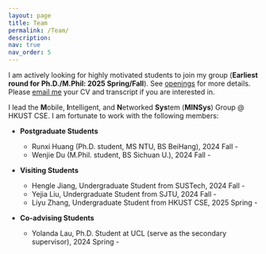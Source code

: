 ```yaml
---
layout: page
title: Team
permalink: /Team/
description: 
nav: true
nav_order: 5
---
```


I am actively looking for highly motivated students to join my group (**Earliest round for Ph.D./M.Phil: 2025 Spring/Fall**). See [openings](https://xmouyang.github.io/opening/) for more details. Please <a href="mailto:xmouyang@cse.ust.hk">email me</a> your CV and transcript if you are interested in.

I lead the **M**obile, **I**ntelligent, and **N**etworked **Sys**tem (**MINSys**) Group @ HKUST CSE. I am fortunate to work with the following members:

- **Postgraduate Students**
    - Runxi Huang (Ph.D. student, MS NTU, BS BeiHang), 2024 Fall -
    - Wenjie Du (M.Phil. student, BS Sichuan U.), 2024 Fall -
 
- **Visiting Students**
    - Hengle Jiang, Undergraduate Student from SUSTech, 2024 Fall -
    - Yejia Liu, Undergraduate Student from SJTU, 2024 Fall -
    - Liyu Zhang, Undergraduate Student from HKUST CSE, 2025 Spring -

- **Co-advising Students**
    - Yolanda Lau, Ph.D. Student at UCL (serve as the secondary supervisor), 2024 Spring -
